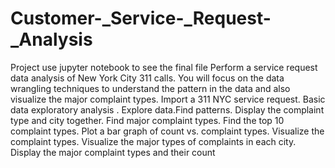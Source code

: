 # Customer-_Service-_Request-_Analysis
Project use jupyter notebook to see the final file Perform a service request data analysis of New York City 311 calls. You will focus on the data wrangling techniques to understand the pattern in the data and also visualize the major complaint types. Import a 311 NYC service request. Basic data exploratory analysis . Explore data.Find patterns. Display the complaint type and city together. Find major complaint types. Find the top 10 complaint types. Plot a bar graph of count vs. complaint types. Visualize the complaint types. Visualize the major types of complaints in each city. Display the major complaint types and their count
